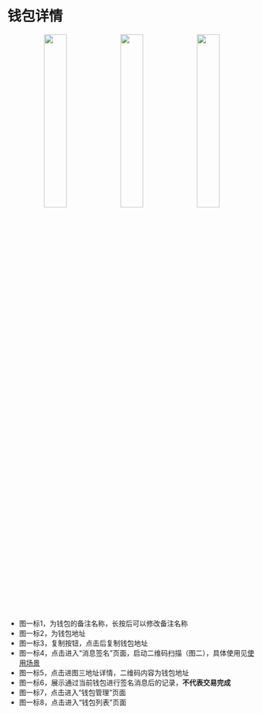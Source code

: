 # 钱包详情

<div style="text-align:center;">
<img src="/assets/img/offline/walletinfo_1.jpeg" width="30%"/>
<img src="/assets/img/offline/walletinfo_2.jpeg" width="30%"/>
<img src="/assets/img/offline/walletinfo_3.jpeg" width="30%"/>
</div>

- 图一标1，为钱包的备注名称，长按后可以修改备注名称
- 图一标2，为钱包地址
- 图一标3，复制按钮，点击后复制钱包地址
- 图一标4，点击进入“消息签名”页面，启动二维码扫描（图二），具体使用见[使用场景](use_send.md)
- 图一标5，点击进图三地址详情，二维码内容为钱包地址
- 图一标6，展示通过当前钱包进行签名消息后的记录，**不代表交易完成**
- 图一标7，点击进入“钱包管理”页面
- 图一标8，点击进入“钱包列表”页面

